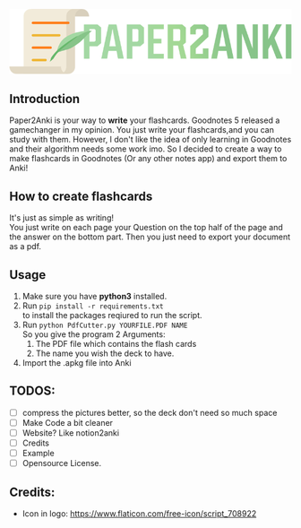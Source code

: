 <p align="center">
  <img src="logo.png">
</p>

## Introduction

Paper2Anki is your way to **write** your flashcards. Goodnotes 5 released a gamechanger in my opinion. You just write your flashcards,and you can study with them.
However, I don't like the idea of only learning in Goodnotes and their algorithm needs some work imo.
So I decided to create a way to make flashcards in Goodnotes (Or any other notes app) and export them to Anki!

## How to create flashcards

It's just as simple as writing!  
You just write on each page your Question on the top half of the page
and the answer on the bottom part.
Then you just need to export your document as a pdf.

## Usage

1. Make sure you have **python3** installed.
2. Run `pip install -r requirements.txt`  
   to install the packages reqiured to run the script.
3. Run `python PdfCutter.py YOURFILE.PDF NAME`  
   So you give the program 2 Arguments:
   1. The PDF file which contains the flash cards
   2. The name you wish the deck to have.
4. Import the .apkg file into Anki

## TODOS:

- [ ] compress the pictures better, so the deck don't need so much space
- [ ] Make Code a bit cleaner
- [ ] Website? Like notion2anki
- [ ] Credits
- [ ] Example
- [ ] Opensource License.

## Credits:

- Icon in logo: https://www.flaticon.com/free-icon/script_708922
